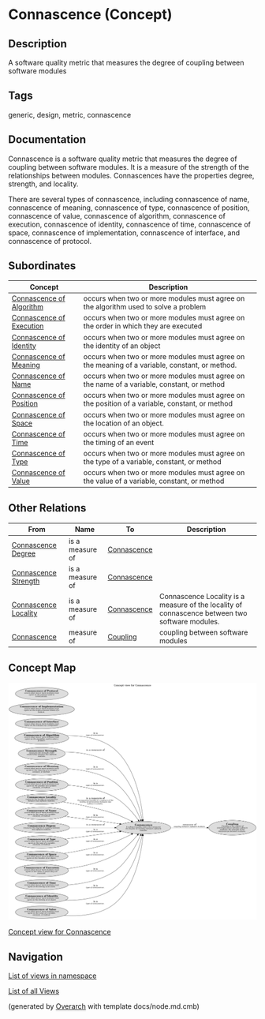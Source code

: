 
# Connascence (Concept)
## Description
A software quality metric that measures the degree of coupling between software modules


## Tags
generic, design, metric, connascence

## Documentation
Connascence is a software quality metric that measures the degree of
coupling between software modules.
It is a measure of the strength of the relationships between modules.
Connascences have the properties degree, strength, and locality.
  
There are several types of connascence, including connascence of name,
connascence of meaning, connascence of type, connascence of position,
connascence of value, connascence of algorithm, connascence of execution,
connascence of identity, connascence of time, connascence of space, connascence
of implementation, connascence of interface, and connascence of protocol.
## Subordinates
| Concept | Description |
|---|---|
| [Connascence of Algorithm](../../../software-development/complexity/connascence/connascence-of-algorithm.md)| occurs when two or more modules must agree on the algorithm used to solve a problem |
| [Connascence of Execution](../../../software-development/complexity/connascence/connascence-of-execution.md)| occurs when two or more modules must agree on the order in which they are executed |
| [Connascence of Identity](../../../software-development/complexity/connascence/connascence-of-identity.md)| occurs when two or more modules must agree on the identity of an object |
| [Connascence of Meaning](../../../software-development/complexity/connascence/connascence-of-meaning.md)| occurs when two or more modules must agree on the meaning of a variable, constant, or method. |
| [Connascence of Name](../../../software-development/complexity/connascence/connascence-of-name.md)| occurs when two or more modules must agree on the name of a variable, constant, or method |
| [Connascence of Position](../../../software-development/complexity/connascence/connascence-of-position.md)| occurs when two or more modules must agree on the position of a variable, constant, or method |
| [Connascence of Space](../../../software-development/complexity/connascence/connascence-of-space.md)| occurs when two or more modules must agree on the location of an object. |
| [Connascence of Time](../../../software-development/complexity/connascence/connascence-of-time.md)| occurs when two or more modules must agree on the timing of an event |
| [Connascence of Type](../../../software-development/complexity/connascence/connascence-of-type.md)| occurs when two or more modules must agree on the type of a variable, constant, or method |
| [Connascence of Value](../../../software-development/complexity/connascence/connascence-of-value.md)| occurs when two or more modules must agree on the value of a variable, constant, or method |
## Other Relations
| From | Name | To | Description |
|---|---|---|---|
| [Connascence Degree](../../../software-development/complexity/connascence/connascence-degree.md) | is a measure of | [Connascence](../../../software-development/complexity/connascence/connascence.md) |  |
| [Connascence Strength](../../../software-development/complexity/connascence/connascence-strength.md) | is a measure of | [Connascence](../../../software-development/complexity/connascence/connascence.md) |  |
| [Connascence Locality](../../../software-development/complexity/connascence/connascence-locality.md) | is a measure of | [Connascence](../../../software-development/complexity/connascence/connascence.md) | Connascence Locality is a measure of the locality of connascence between two software modules. |
| [Connascence](../../../software-development/complexity/connascence/connascence.md) | measure of | [ Coupling ](../../../software-development/complexity/coupling.md) | coupling between software modules |

## Concept Map
![Concept view for Connascence](../../../software-development/complexity/connascence/concept-view.png)

[Concept view for Connascence](../../../software-development/complexity/connascence/concept-view.md)


## Navigation
[List of views in namespace](./views-in-namespace.md)

[List of all Views](../../../views.md)


(generated by [Overarch](https://github.com/soulspace-org/overarch) with template docs/node.md.cmb)
